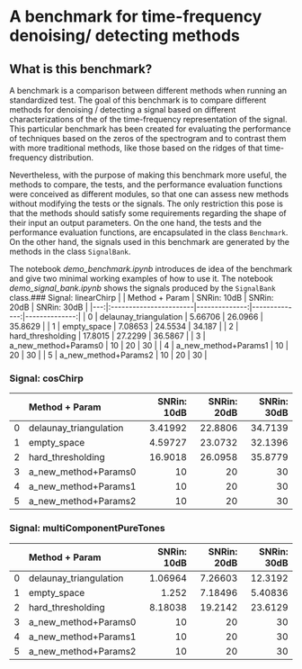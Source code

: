 # A benchmark for time-frequency denoising/ detecting methods

## What is this benchmark?
A benchmark is a comparison between different methods when running an standardized test. The goal of this benchmark is to compare different methods for denoising / detecting a signal based on different characterizations of the of the time-frequency representation of the signal. This particular benchmark has been created for evaluating the performance of techniques based on the zeros of the spectrogram and to contrast them with more traditional methods, like those based on the ridges of that time-frequency distribution.

Nevertheless, with the purpose of making this benchmark more useful, the methods to compare, the tests, and the performance evaluation functions were conceived as different modules, so that one can assess new methods without modifying the tests or the signals. The only restriction this pose is that the methods should satisfy some requirements regarding the shape of their input an output parameters. On the one hand, the tests and the performance evaluation functions, are encapsulated in the class `Benchmark`. On the other hand, the signals used in this benchmark are generated by the methods in the class `SignalBank`.

The notebook *demo_benchmark.ipynb* introduces de idea of the benchmark and give two minimal working examples of how to use it. The notebook *demo_signal_bank.ipynb* shows the signals produced by the `SignalBank` class.### Signal: linearChirp
|    | Method + Param         |   SNRin: 10dB |   SNRin: 20dB |   SNRin: 30dB |
|---:|:-----------------------|--------------:|--------------:|--------------:|
|  0 | delaunay_triangulation |       5.66706 |       26.0966 |       35.8629 |
|  1 | empty_space            |       7.08653 |       24.5534 |       34.187  |
|  2 | hard_thresholding      |      17.8015  |       27.2299 |       36.5867 |
|  3 | a_new_method+Params0   |      10       |       20      |       30      |
|  4 | a_new_method+Params1   |      10       |       20      |       30      |
|  5 | a_new_method+Params2   |      10       |       20      |       30      |
### Signal: cosChirp
|    | Method + Param         |   SNRin: 10dB |   SNRin: 20dB |   SNRin: 30dB |
|---:|:-----------------------|--------------:|--------------:|--------------:|
|  0 | delaunay_triangulation |       3.41992 |       22.8806 |       34.7139 |
|  1 | empty_space            |       4.59727 |       23.0732 |       32.1396 |
|  2 | hard_thresholding      |      16.9018  |       26.0958 |       35.8779 |
|  3 | a_new_method+Params0   |      10       |       20      |       30      |
|  4 | a_new_method+Params1   |      10       |       20      |       30      |
|  5 | a_new_method+Params2   |      10       |       20      |       30      |
### Signal: multiComponentPureTones
|    | Method + Param         |   SNRin: 10dB |   SNRin: 20dB |   SNRin: 30dB |
|---:|:-----------------------|--------------:|--------------:|--------------:|
|  0 | delaunay_triangulation |       1.06964 |       7.26603 |      12.3192  |
|  1 | empty_space            |       1.252   |       7.18496 |       5.40836 |
|  2 | hard_thresholding      |       8.18038 |      19.2142  |      23.6129  |
|  3 | a_new_method+Params0   |      10       |      20       |      30       |
|  4 | a_new_method+Params1   |      10       |      20       |      30       |
|  5 | a_new_method+Params2   |      10       |      20       |      30       |
